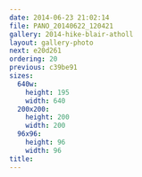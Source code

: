 ```yaml
---
date: 2014-06-23 21:02:14
file: PANO_20140622_120421
gallery: 2014-hike-blair-atholl
layout: gallery-photo
next: e20d261
ordering: 20
previous: c39be91
sizes:
  640w:
    height: 195
    width: 640
  200x200:
    height: 200
    width: 200
  96x96:
    height: 96
    width: 96
title: 
---
```

